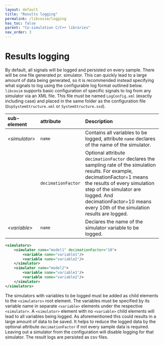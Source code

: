 ```yaml
---
layout: default
title: "Results logging"
permalink: /libcosim/logging
has_toc: false
parent: "Co-simulation C/C++ libraries"
nav_order: 3
---
```

# Results logging

By default, all signals will be logged and persisted on every sample. There will be one file generated pr. simulator. This can quickly lead to a large
amount of data being generated, so it is recommended instead specifying what signals to log using the configurable log format outlined below.
`libcosim` supports basic configuration of specific signals to log from any simulator via an XML file. This file must be named `LogConfig.xml` (exactly
including case) and placed in the same folder as the configuration file (`OspSystemStructure.xml` or `SystemStructure.ssd`). 

| sub-element     | attribute | Description                                                                                                                              |
| :--------------- | :------------| :-------------------------------------------------------------------------------------------------------------------------------------- |
| <*simulator*>          | `name`  | Contains all variables to be logged, attribute `name` declares of the name of the simulator.
|         | `decimationFactor`  | Optional attribute `decimationFactor` declares the sampling rate of the simulation results. For example, decimationFactor=1 means the results of every simulation step of the simulator are logged. And decimationFactor=10 means every 10th of the simulation results are logged. |
| <*variable*>        | `name` | Declares the name of the simulator variable to be logged.

```xml
<simulators>
    <simulator name="model1" decimationFactor="10">
        <variable name="variable1"/>
        <variable name="variable2"/>
    </simulator>
    <simulator name="model2">
        <variable name="variable1"/>
        <variable name="variable2"/>
    </simulator>
</simulators>
```

The simulators with variables to be logged must be added as child elements to the `<simulators>` root element. 
The variables must be specified by its variable name in separate `<variable>` elements under the respective `<simulator>`. 
A `<simulator>` element with no `<variable>` child elements will lead to all variables being logged.
As aforementioned this could results in a large amount of data to be saved. 
It helps to reduce the logged data by the optional attribute `decimationFactor` if not every sample data is required. 
Leaving out a simulator from the configuration will disable logging for that simulator. 
The result logs are persisted as csv files.